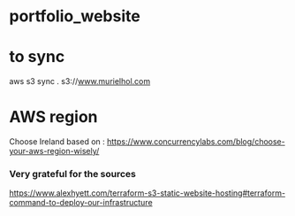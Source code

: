 # portfolio_website


# to sync 
aws s3 sync . s3://www.murielhol.com


# AWS region

Choose Ireland based on :
https://www.concurrencylabs.com/blog/choose-your-aws-region-wisely/

### Very grateful for the sources

https://www.alexhyett.com/terraform-s3-static-website-hosting#terraform-command-to-deploy-our-infrastructure